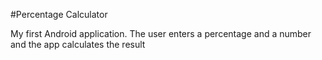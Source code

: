#Percentage Calculator
<p>My first Android application. The user enters a percentage and a number and the app calculates the result</p>
